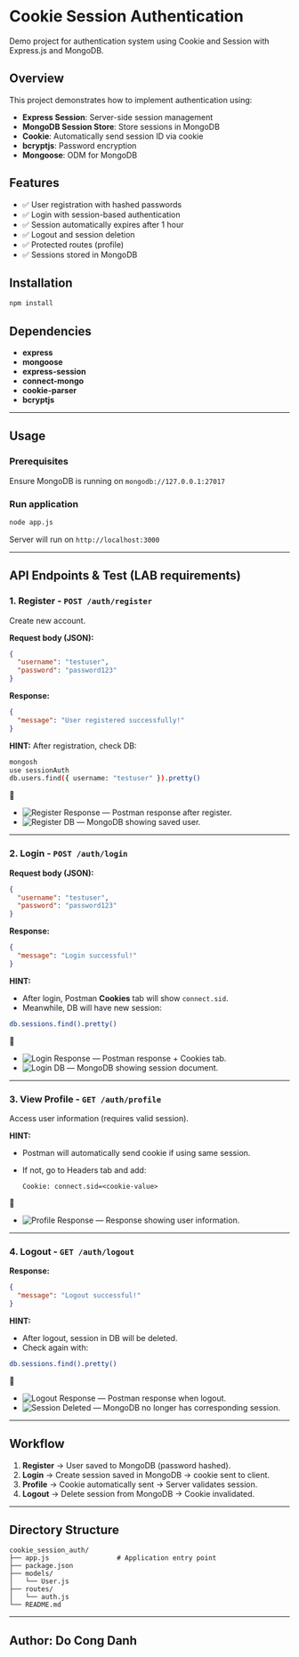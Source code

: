 # Cookie Session Authentication

Demo project for authentication system using Cookie and Session with Express.js and MongoDB.

## Overview

This project demonstrates how to implement authentication using:
- **Express Session**: Server-side session management
- **MongoDB Session Store**: Store sessions in MongoDB  
- **Cookie**: Automatically send session ID via cookie
- **bcryptjs**: Password encryption
- **Mongoose**: ODM for MongoDB

## Features

- ✅ User registration with hashed passwords
- ✅ Login with session-based authentication  
- ✅ Session automatically expires after 1 hour
- ✅ Logout and session deletion
- ✅ Protected routes (profile)
- ✅ Sessions stored in MongoDB

## Installation

```bash
npm install
```

## Dependencies

* **express**
* **mongoose**
* **express-session**
* **connect-mongo**
* **cookie-parser**
* **bcryptjs**

---

## Usage

### Prerequisites

Ensure MongoDB is running on `mongodb://127.0.0.1:27017`

### Run application

```bash
node app.js
```

Server will run on `http://localhost:3000`

---

## API Endpoints & Test (LAB requirements)

### 1. Register - `POST /auth/register`

Create new account.

**Request body (JSON):**

```json
{
  "username": "testuser",
  "password": "password123"
}
```

**Response:**

```json
{
  "message": "User registered successfully!"
}
```

**HINT:** After registration, check DB:

```bash
mongosh
use sessionAuth
db.users.find({ username: "testuser" }).pretty()
```

📸 

* ![Register Response](public/results/cs_register.png)
 — Postman response after register.
* ![Register DB](public/results/cs_register_db.png)
 — MongoDB showing saved user.

---

### 2. Login - `POST /auth/login`

**Request body (JSON):**

```json
{
  "username": "testuser", 
  "password": "password123"
}
```

**Response:**

```json
{
  "message": "Login successful!"
}
```

**HINT:**

* After login, Postman **Cookies** tab will show `connect.sid`.
* Meanwhile, DB will have new session:

```bash
db.sessions.find().pretty()
```

📸

* ![Login Response](public/results/cs_login.png)
 — Postman response + Cookies tab.
* ![Login DB](public/results/cs_login_db.png)
 — MongoDB showing session document.

---

### 3. View Profile - `GET /auth/profile`

Access user information (requires valid session).

**HINT:**

* Postman will automatically send cookie if using same session.
* If not, go to Headers tab and add:

  ```
  Cookie: connect.sid=<cookie-value>
  ```

📸 

* ![Profile Response](public/results/cs_profile.png)
 — Response showing user information.

---

### 4. Logout - `GET /auth/logout`

**Response:**

```json
{
  "message": "Logout successful!"
}
```

**HINT:**

* After logout, session in DB will be deleted.
* Check again with:

```bash
db.sessions.find().pretty()
```

📸 

* ![Logout Response](public/results/cs_logout.png)
 — Postman response when logout.
* ![Session Deleted](public/results/cs_session_deleted_db.png)
 — MongoDB no longer has corresponding session.

---

## Workflow

1. **Register** → User saved to MongoDB (password hashed).
2. **Login** → Create session saved in MongoDB → cookie sent to client.
3. **Profile** → Cookie automatically sent → Server validates session.
4. **Logout** → Delete session from MongoDB → Cookie invalidated.

---

## Directory Structure

```
cookie_session_auth/
├── app.js                 # Application entry point
├── package.json
├── models/
│   └── User.js
├── routes/
│   └── auth.js
└── README.md
```

---

## Author: Do Cong Danh